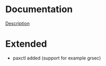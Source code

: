 # Documentation
[Description](https://hub.docker.com/r/jeroenpeeters/docker-ssh/)

# Extended

* paxctl added (support for example grsec)